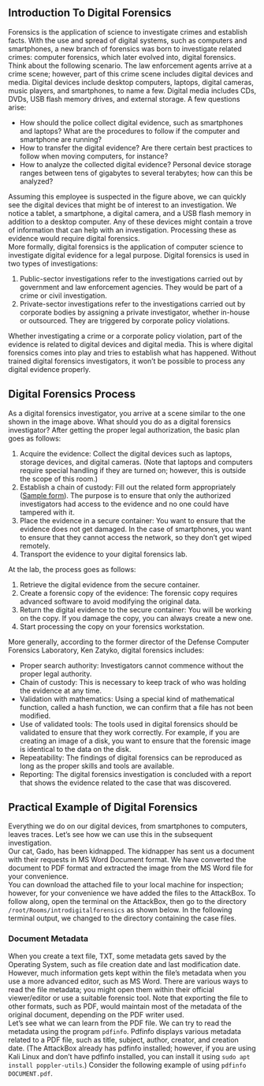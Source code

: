 ## Introduction To Digital Forensics
Forensics is the application of science to investigate crimes and establish facts. With the use and spread of digital systems, such as computers and smartphones, a new branch of forensics was born to investigate related crimes: computer forensics, which later evolved into, digital forensics.  
Think about the following scenario. The law enforcement agents arrive at a crime scene; however, part of this crime scene includes digital devices and media. Digital devices include desktop computers, laptops, digital cameras, music players, and smartphones, to name a few. Digital media includes CDs, DVDs, USB flash memory drives, and external storage. A few questions arise:
- How should the police collect digital evidence, such as smartphones and laptops? What are the procedures to follow if the computer and smartphone are running?
- How to transfer the digital evidence? Are there certain best practices to follow when moving computers, for instance?
- How to analyze the collected digital evidence? Personal device storage ranges between tens of gigabytes to several terabytes; how can this be analyzed?

Assuming this employee is suspected in the figure above, we can quickly see the digital devices that might be of interest to an investigation. We notice a tablet, a smartphone, a digital camera, and a USB flash memory in addition to a desktop computer. Any of these devices might contain a trove of information that can help with an investigation. Processing these as evidence would require digital forensics.  
More formally, digital forensics is the application of computer science to investigate digital evidence for a legal purpose. Digital forensics is used in two types of investigations:
1. Public-sector investigations refer to the investigations carried out by government and law enforcement agencies. They would be part of a crime or civil investigation.
2. Private-sector investigations refer to the investigations carried out by corporate bodies by assigning a private investigator, whether in-house or outsourced. They are triggered by corporate policy violations.

Whether investigating a crime or a corporate policy violation, part of the evidence is related to digital devices and digital media. This is where digital forensics comes into play and tries to establish what has happened. Without trained digital forensics investigators, it won’t be possible to process any digital evidence properly.


## Digital Forensics Process
As a digital forensics investigator, you arrive at a scene similar to the one shown in the image above. What should you do as a digital forensics investigator? After getting the proper legal authorization, the basic plan goes as follows:
1. Acquire the evidence: Collect the digital devices such as laptops, storage devices, and digital cameras. (Note that laptops and computers require special handling if they are turned on; however, this is outside the scope of this room.)
2. Establish a chain of custody: Fill out the related form appropriately ([Sample form](https://www.nist.gov/document/sample-chain-custody-formdocx)). The purpose is to ensure that only the authorized investigators had access to the evidence and no one could have tampered with it.
3. Place the evidence in a secure container: You want to ensure that the evidence does not get damaged. In the case of smartphones, you want to ensure that they cannot access the network, so they don’t get wiped remotely.
4. Transport the evidence to your digital forensics lab.

At the lab, the process goes as follows:
1. Retrieve the digital evidence from the secure container.
2. Create a forensic copy of the evidence: The forensic copy requires advanced software to avoid modifying the original data.
3. Return the digital evidence to the secure container: You will be working on the copy. If you damage the copy, you can always create a new one.
4. Start processing the copy on your forensics workstation.

More generally, according to the former director of the Defense Computer Forensics Laboratory, Ken Zatyko, digital forensics includes:
- Proper search authority: Investigators cannot commence without the proper legal authority.
- Chain of custody: This is necessary to keep track of who was holding the evidence at any time.
- Validation with mathematics: Using a special kind of mathematical function, called a hash function, we can confirm that a file has not been modified.
- Use of validated tools: The tools used in digital forensics should be validated to ensure that they work correctly. For example, if you are creating an image of a disk, you want to ensure that the forensic image is identical to the data on the disk.
- Repeatability: The findings of digital forensics can be reproduced as long as the proper skills and tools are available.
- Reporting: The digital forensics investigation is concluded with a report that shows the evidence related to the case that was discovered.


## Practical Example of Digital Forensics
Everything we do on our digital devices, from smartphones to computers, leaves traces. Let’s see how we can use this in the subsequent investigation.  
Our cat, Gado, has been kidnapped. The kidnapper has sent us a document with their requests in MS Word Document format. We have converted the document to PDF format and extracted the image from the MS Word file for your convenience.  
You can download the attached file to your local machine for inspection; however, for your convenience we have added the files to the AttackBox. To follow along, open the terminal on the AttackBox, then go to the directory `/root/Rooms/introdigitalforensics` as shown below. In the following terminal output, we changed to the directory containing the case files.

### Document Metadata
When you create a text file, TXT, some metadata gets saved by the Operating System, such as file creation date and last modification date. However, much information gets kept within the file’s metadata when you use a more advanced editor, such as MS Word. There are various ways to read the file metadata; you might open them within their official viewer/editor or use a suitable forensic tool. Note that exporting the file to other formats, such as PDF, would maintain most of the metadata of the original document, depending on the PDF writer used.  
Let’s see what we can learn from the PDF file. We can try to read the metadata using the program `pdfinfo`. Pdfinfo displays various metadata related to a PDF file, such as title, subject, author, creator, and creation date. (The AttackBox already has pdfinfo installed; however, if you are using Kali Linux and don’t have pdfinfo installed, you can install it using `sudo apt install poppler-utils`.) Consider the following example of using `pdfinfo DOCUMENT.pdf`.
